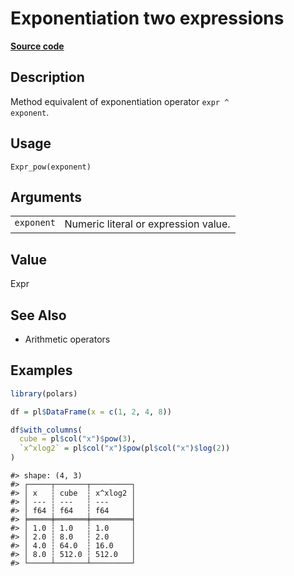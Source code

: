 

# Exponentiation two expressions

[**Source code**](https://github.com/pola-rs/r-polars/tree/mkdocs-matrial-search-preview/R/expr__expr.R#L349)

## Description

Method equivalent of exponentiation operator <code>expr ^
exponent</code>.

## Usage

<pre><code class='language-R'>Expr_pow(exponent)
</code></pre>

## Arguments

<table>
<tr>
<td style="white-space: nowrap; font-family: monospace; vertical-align: top">
<code id="Expr_pow_:_exponent">exponent</code>
</td>
<td>
Numeric literal or expression value.
</td>
</tr>
</table>

## Value

Expr

## See Also

<ul>
<li>

Arithmetic operators

</li>
</ul>

## Examples

``` r
library(polars)

df = pl$DataFrame(x = c(1, 2, 4, 8))

df$with_columns(
  cube = pl$col("x")$pow(3),
  `x^xlog2` = pl$col("x")$pow(pl$col("x")$log(2))
)
```

    #> shape: (4, 3)
    #> ┌─────┬───────┬─────────┐
    #> │ x   ┆ cube  ┆ x^xlog2 │
    #> │ --- ┆ ---   ┆ ---     │
    #> │ f64 ┆ f64   ┆ f64     │
    #> ╞═════╪═══════╪═════════╡
    #> │ 1.0 ┆ 1.0   ┆ 1.0     │
    #> │ 2.0 ┆ 8.0   ┆ 2.0     │
    #> │ 4.0 ┆ 64.0  ┆ 16.0    │
    #> │ 8.0 ┆ 512.0 ┆ 512.0   │
    #> └─────┴───────┴─────────┘
